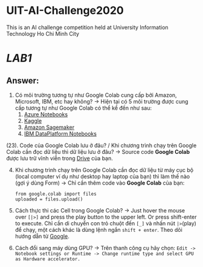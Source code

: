 # UIT-AI-Challenge2020
This is an AI challenge competition held at University Information Technology Ho Chi Minh City 

# *LAB1*
## Answer:
  1. Có môi trường tương tự như Google Colab cung cấp bởi Amazon, Microsoft, IBM, etc hay không?
    -> Hiện tại có 5 môi trường được cung cấp tương tự như Google Colab có thể kể đến như sau:
      1. [Azure Notebooks](https://notebooks.azure.com/)
      2. [Kaggle](https://www.kaggle.com/google-cloud)
      3. [Amazon Sagemaker](https://aws.amazon.com/sagemaker/)
      4. [IBM DataPlatform Notebooks](https://dataplatform.cloud.ibm.com/docs/content/wsj/analyze-data/notebooks-parent.html)
      
  (23). Code của Google Colab lưu ở đâu? / Khi chương trình chạy trên Google Colab cần đọc dữ liệu thì dữ liệu lưu ở đâu?
    -> Source code **Google Colab** được lưu trữ vĩnh viễn trong [Drive](https://colab.research.google.com/notebooks/io.ipynb#scrollTo=u22w3BFiOveA) của bạn. 
    
  4. Khi chương trình chạy trên Google Colab cần đọc dữ liệu từ máy cục bộ (local computer ví dụ như desktop hay laptop của bạn) thì làm thế nào (gợi ý dùng Form)
    -> Chỉ cần thêm code vào **Google Colab** của bạn:
      ```
      from google.colab import files
      uploaded = files.upload()
      ```
  5. Cách thực thi các Cell trong Google Colab?
      -> Just hover the mouse over `[|>]` and press the play button to the upper left. Or press shift-enter to execute. Chỉ cần di chuyển con trỏ chuột đến `[_]` và nhấn nút `|>`(play) để chạy, một cách khác là dùng lệnh ngắn `shift + enter`. Theo dõi hướng dẫn từ [Google](https://colab.research.google.com/github/tensorflow/examples/blob/master/courses/udacity_intro_to_tensorflow_for_deep_learning/l01c01_introduction_to_colab_and_python.ipynb#scrollTo=F8YVA_634OFk).
      
  6. Cách đổi sang máy dùng GPU?
  -> Trên thanh công cụ hãy chọn: `Edit -> Notebook settings or Runtime -> Change runtime type and select GPU as Hardware accelerator.`

  

